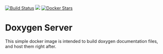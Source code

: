 
[![Build Status](https://travis-ci.org/RyanHatfield/doxygen-server.svg?branch=master)](https://travis-ci.org/RyanHatfield/doxygen-server)
[![](https://badge.imagelayers.io/ryanhatfield/doxygen-server:latest.svg)](https://imagelayers.io/?images=ryanhatfield/doxygen-server:latest 'Get your own badge on imagelayers.io')
[![Docker Stars](https://img.shields.io/docker/stars/ryanhatfield/doxygen-server.svg?style=flat-square)](https://registry.hub.docker.com/u/ryanhatfield/doxygen-server)

# Doxygen Server

This simple docker image is intended to build doxygen documentation files, 
and host them right after.
